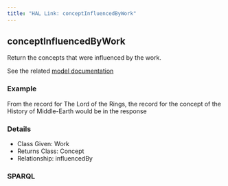 ```yaml
---
title: "HAL Link: conceptInfluencedByWork"
---
```


## conceptInfluencedByWork

Return the concepts that were influenced by the work.

See the related [model documentation](/model/concept/#creation-and-influences)

### Example

From the record for The Lord of the Rings, the record for the concept of the History of Middle-Earth would be in the response


### Details

* Class Given: Work
* Returns Class: Concept
* Relationship: influencedBy


### SPARQL
```

```

